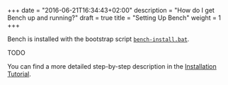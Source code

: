 +++
date = "2016-06-21T16:34:43+02:00"
description = "How do I get Bench up and running?"
draft = true
title = "Setting Up Bench"
weight = 1
+++

Bench is installed with the bootstrap script [`bench-install.bat`][bootstrap].

TODO

You can find a more detailed step-by-step description in the [Installation Tutorial].

[Installation Tutorial]: /tutorial/install/
[bootstrap]: https://github.com/mastersign/bench/raw/master/res/bench-install.bat
